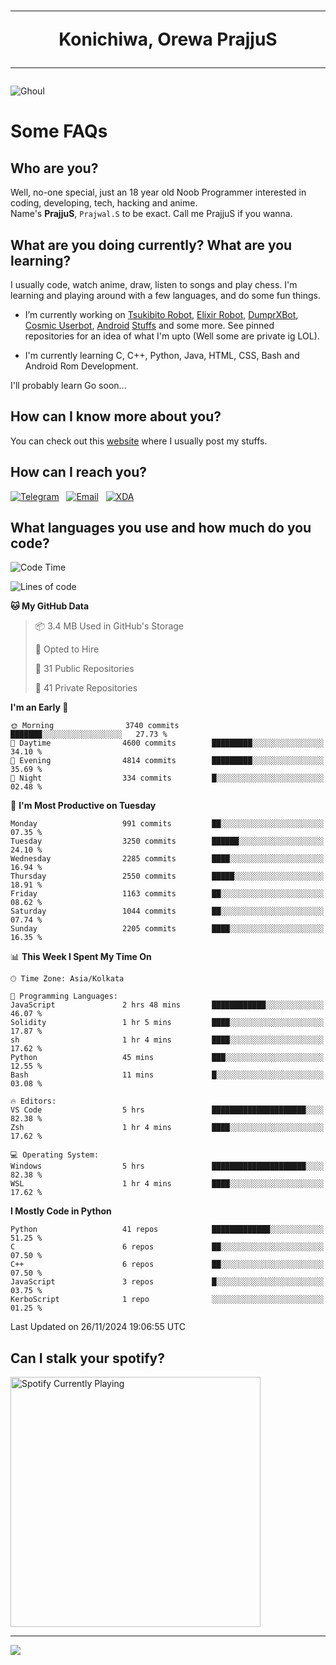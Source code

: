 <h1 align="center"><hr>Konichiwa, Orewa PrajjuS<hr></h1>


<img src="https://telegra.ph/file/6041d22c64479ee5ff802.jpg" alt="Ghoul"/>


<h1>Some FAQs</h1>


<h2>Who are you?</h2>

Well, no-one special, just an 18 year old Noob Programmer interested in coding, developing, tech, hacking and anime.
<br>
Name's <b>PrajjuS</b>, <code>Prajwal.S</code> to be exact. Call me PrajjuS if you wanna.


<h2>What are you doing currently? What are you learning?</h2>

I usually code, watch anime, draw, listen to songs and play chess. I'm learning and playing around with a few languages, and do some fun things.

- I’m currently working on <a href="Https://t.me/PrajjuSAssistantBot">Tsukibito Robot</a>, <a href="https://t.me/projectelixir_bot">Elixir Robot</a>, <a href="https://t.me/DumprXBot">DumprXBot</a>, <a href="https://github.com/SkyLab-Devs/CosmicUserbot">Cosmic Userbot</a>, <a href="https://github.com/Noob-OS">Android</a> <a href="https://github.com/PrajjuS/device_xiaomi_vince">Stuffs</a> and some more. See pinned repositories for an idea of what I'm upto (Well some are private ig LOL).

- I'm currently learning C, C++, Python, Java, HTML, CSS, Bash and Android Rom Development.

I'll probably learn Go soon...


<h2>How can I know more about you?</h2>

You can check out this <a href="https://prajjus.website">website</a> where I usually post my stuffs.


<h2>How can I reach you?</h2>

<a href="https://t.me/PrajjuS"><img src="https://img.shields.io/badge/PrajjuS-2CA5E0?style=flat-square&logo=telegram&logoColor=white" alt="Telegram"/></a>&nbsp;&nbsp;&nbsp;<a href="theprajjus@gmail.com"><img src="https://img.shields.io/badge/theprajjus@gmail.com-D14836?style=flat-square&logo=gmail&logoColor=white" alt="Email"/></a>&nbsp;&nbsp;&nbsp;<a href="https://forum.xda-developers.com/m/prajjus.10388799/"><img src="https://img.shields.io/badge/PrajjuS-F59714?style=flat-square&logo=xda-developers&logoColor=white" alt="XDA"/></a>


<h2>What languages you use and how much do you code?</h2>

<!--START_SECTION:waka-->
![Code Time](http://img.shields.io/badge/Code%20Time-832%20hrs%2016%20mins-blue)

![Lines of code](https://img.shields.io/badge/From%20Hello%20World%20I%27ve%20Written-733.9%20thousand%20lines%20of%20code-blue)

**🐱 My GitHub Data** 

> 📦 3.4 MB Used in GitHub's Storage 
 > 
> 💼 Opted to Hire
 > 
> 📜 31 Public Repositories 
 > 
> 🔑 41 Private Repositories 
 > 
**I'm an Early 🐤** 

```text
🌞 Morning                3740 commits        ███████░░░░░░░░░░░░░░░░░░   27.73 % 
🌆 Daytime                4600 commits        █████████░░░░░░░░░░░░░░░░   34.10 % 
🌃 Evening                4814 commits        █████████░░░░░░░░░░░░░░░░   35.69 % 
🌙 Night                  334 commits         █░░░░░░░░░░░░░░░░░░░░░░░░   02.48 % 
```
📅 **I'm Most Productive on Tuesday** 

```text
Monday                   991 commits         ██░░░░░░░░░░░░░░░░░░░░░░░   07.35 % 
Tuesday                  3250 commits        ██████░░░░░░░░░░░░░░░░░░░   24.10 % 
Wednesday                2285 commits        ████░░░░░░░░░░░░░░░░░░░░░   16.94 % 
Thursday                 2550 commits        █████░░░░░░░░░░░░░░░░░░░░   18.91 % 
Friday                   1163 commits        ██░░░░░░░░░░░░░░░░░░░░░░░   08.62 % 
Saturday                 1044 commits        ██░░░░░░░░░░░░░░░░░░░░░░░   07.74 % 
Sunday                   2205 commits        ████░░░░░░░░░░░░░░░░░░░░░   16.35 % 
```


📊 **This Week I Spent My Time On** 

```text
🕑︎ Time Zone: Asia/Kolkata

💬 Programming Languages: 
JavaScript               2 hrs 48 mins       ████████████░░░░░░░░░░░░░   46.07 % 
Solidity                 1 hr 5 mins         ████░░░░░░░░░░░░░░░░░░░░░   17.87 % 
sh                       1 hr 4 mins         ████░░░░░░░░░░░░░░░░░░░░░   17.62 % 
Python                   45 mins             ███░░░░░░░░░░░░░░░░░░░░░░   12.55 % 
Bash                     11 mins             █░░░░░░░░░░░░░░░░░░░░░░░░   03.08 % 

🔥 Editors: 
VS Code                  5 hrs               █████████████████████░░░░   82.38 % 
Zsh                      1 hr 4 mins         ████░░░░░░░░░░░░░░░░░░░░░   17.62 % 

💻 Operating System: 
Windows                  5 hrs               █████████████████████░░░░   82.38 % 
WSL                      1 hr 4 mins         ████░░░░░░░░░░░░░░░░░░░░░   17.62 % 
```

**I Mostly Code in Python** 

```text
Python                   41 repos            █████████████░░░░░░░░░░░░   51.25 % 
C                        6 repos             ██░░░░░░░░░░░░░░░░░░░░░░░   07.50 % 
C++                      6 repos             ██░░░░░░░░░░░░░░░░░░░░░░░   07.50 % 
JavaScript               3 repos             █░░░░░░░░░░░░░░░░░░░░░░░░   03.75 % 
KerboScript              1 repo              ░░░░░░░░░░░░░░░░░░░░░░░░░   01.25 % 
```




 Last Updated on 26/11/2024 19:06:55 UTC
<!--END_SECTION:waka-->


<h2>Can I stalk your spotify?</h2>

<a href="https://open.spotify.com/user/cotgk31v4nhw20gs5adb29jq5"><img src="https://spotify-readme-prajjus.vercel.app/api?theme=dark&rainbow=true" alt="Spotify Currently Playing" width="400px"/></a>


<hr>


<img src="https://komarev.com/ghpvc/?username=prajjus&label=Profile%20Views&color=000000&style=flat">
